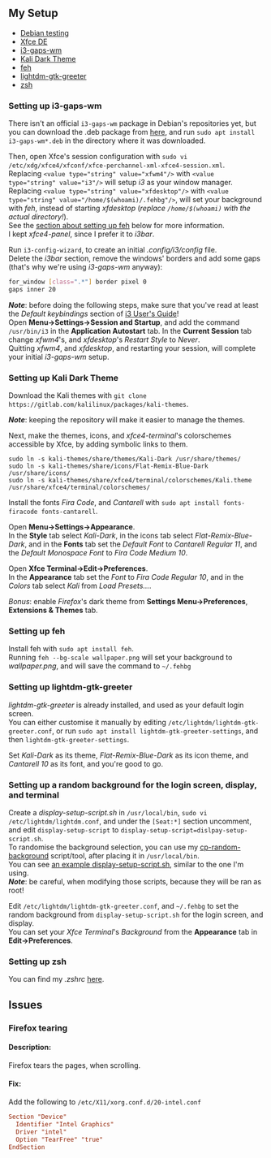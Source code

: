 ## My Setup

* [Debian testing](https://www.debian.org/releases/testing/)
* [Xfce DE](https://www.xfce.org/)
* [i3-gaps-wm](https://github.com/Airblader/i3)
* [Kali Dark Theme](https://gitlab.com/kalilinux/packages/kali-themes)
* [feh](https://feh.finalrewind.org/)
* [lightdm-gtk-greeter](https://github.com/Xubuntu/lightdm-gtk-greeter)
* [zsh](https://www.zsh.org/)


### Setting up i3-gaps-wm

There isn't an official `i3-gaps-wm` package in Debian's repositories yet, but you can download the .deb package from [here](https://http.kali.org/kali/pool/main/i/i3-gaps/), and run `sudo apt install i3-gaps-wm*.deb` in the directory where it was downloaded.

Then, open Xfce's session configuration with `sudo vi /etc/xdg/xfce4/xfconf/xfce-perchannel-xml-xfce4-session.xml`.\
Replacing `<value type="string" value="xfwm4"/>` with `<value type="string" value="i3"/>` will setup *i3* as your window manager.\
Replacing `<value type="string" value="xfdesktop"/>` with `<value type="string" value="/home/$(whoami)/.fehbg"/>`, will set your background with *feh*, instead of starting *xfdesktop* (*replace `/home/$(whoami)` with the actual directory!*).\
See the [section about setting up feh](#setting-up-feh) below for more information.\
I kept *xfce4-panel*, since I prefer it to *i3bar*.

Run `i3-config-wizard`, to create an initial *.config/i3/config* file.\
Delete the *i3bar* section, remove the windows' borders and add some gaps (that's why we're using *i3-gaps-wm* anyway):

```sh
for_window [class=".*"] border pixel 0
gaps inner 20
```

***Note***: before doing the following steps, make sure that you've read at least the *Default keybindings* section of [i3 User's Guide](https://i3wm.org/docs/userguide.html)!\
Open **Menu->Settings->Session and Startup**, and add the command `/usr/bin/i3` in the **Application Autostart** tab.
In the **Current Session** tab change *xfwm4*'s, and *xfdesktop*'s *Restart Style* to *Never*.\
Quitting *xfwm4*, and *xfdesktop*, and restarting your session, will complete your initial *i3-gaps-wm* setup.


### Setting up Kali Dark Theme

Download the Kali themes with `git clone https://gitlab.com/kalilinux/packages/kali-themes`.

***Note***: keeping the repository will make it easier to manage the themes.

Next, make the themes, icons, and *xfce4-terminal*'s colorschemes accessible by Xfce, by adding symbolic links to them.

```
sudo ln -s kali-themes/share/themes/Kali-Dark /usr/share/themes/
sudo ln -s kali-themes/share/icons/Flat-Remix-Blue-Dark /usr/share/icons/
sudo ln -s kali-themes/share/xfce4/terminal/colorschemes/Kali.theme /usr/share/xfce4/terminal/colorschemes/
```

Install the fonts *Fira Code*, and *Cantarell* with `sudo apt install fonts-firacode fonts-cantarell`.

Open **Menu->Settings->Appearance**.\
In the **Style** tab select *Kali-Dark*, in the icons tab select *Flat-Remix-Blue-Dark*, and in the **Fonts** tab set the *Default Font* to *Cantarell Regular 11*, and the *Default Monospace Font* to *Fira Code Medium 10*.

Open **Xfce Terminal->Edit->Preferences**.\
In the **Appearance** tab set the *Font* to *Fira Code Regular 10*, and in the *Colors* tab select *Kali* from *Load Presets...*.

*Bonus*: enable *Firefox*'s dark theme from **Settings Menu->Preferences**, **Extensions & Themes** tab.


### Setting up feh

Install feh with `sudo apt install feh`.\
Running `feh --bg-scale wallpaper.png` will set your background to *wallpaper.png*, and will save the command to `~/.fehbg`


### Setting up lightdm-gtk-greeter

*lightdm-gtk-greeter* is already installed, and used as your default login screen.\
You can either customise it manually by editing `/etc/lightdm/lightdm-gtk-greeter.conf`,
or run `sudo apt install lightdm-gtk-greeter-settings`, and then `lightdm-gtk-greeter-settings`.

Set *Kali-Dark* as its theme, *Flat-Remix-Blue-Dark* as its icon theme, and *Cantarell 10* as its font, and you're good to go.


### Setting up a random background for the login screen, display, and terminal

Create a *display-setup-script.sh* in `/usr/local/bin`, `sudo vi /etc/lightdm/lightdm.conf`, and under the `[Seat:*]` section uncomment, and edit `display-setup-script` to `display-setup-script=dislpay-setup-script.sh`.\
To randomise the background selection, you can use my [cp-random-background](scripts/cp-random-background) script/tool, after placing it in `/usr/local/bin`.\
You can see [an example display-setup-script.sh](scripts/display-setup-script.sh), similar to the one I'm using.\
***Note***: be careful, when modifying those scripts, because they will be ran as root!

Edit `/etc/lightdm/lightdm-gtk-greeter.conf`, and `~/.fehbg` to set the random background from `display-setup-script.sh` for the login screen, and display.\
You can set your *Xfce Terminal*'s *Background* from the **Appearance** tab in **Edit->Preferences**.


### Setting up zsh

You can find my *.zshrc* [here](dotfiles/.zshrc).


## Issues

### Firefox tearing

#### Description:
Firefox tears the pages, when scrolling.

#### Fix:
Add the following to `/etc/X11/xorg.conf.d/20-intel.conf`

```conf
Section "Device"
  Identifier "Intel Graphics"
  Driver "intel"
  Option "TearFree" "true"
EndSection
```
